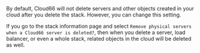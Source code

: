 <!-- usedin: [ _legacy_docker/stack-management/server-deletion-v1.md, _maestro/stack-management/server-deletion-v1.md, _node/stack-management/server-deletion-v1.md, _rails/stack-management/server-deletion-v1.md] -->


By default, Cloud66 will not delete servers and other objects created in your cloud after you delete the stack. However, you can change this setting.

If you go to the stack information page and select `Remove physical servers when a Cloud66 server is deleted?`, then when you delete a server, load balancer, or even a whole stack, related objects in the cloud will be deleted as well.




